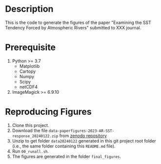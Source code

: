# Description
This is the code to generate the figures of the paper "Examining the SST Tendency Forced by Atmospheric Rivers" submitted to XXX journal.

# Prerequisite

1. Python >= 3.7
    - Matplotlib
    - Cartopy
    - Numpy
    - Scipy
    - netCDF4
2. ImageMagick >= 6.9.10

# Reproducing Figures

1. Clone this project.
2. Download the file `data-paperfigures-2023-AR-SST-response_20240122.zip` from [zenodo repository](https://doi.org/10.5281/zenodo.10039181)
3. Unzip to get folder `data20240122` generated in this git project root folder (i.e., the same folder containing this `README.md` file).
4. Run `00_runall.sh`.
5. The figures are generated in the folder `final_figures`.
